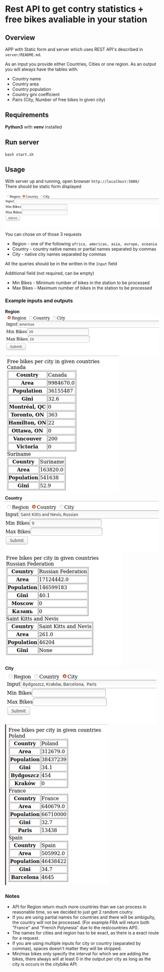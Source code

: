 # Rest API to get contry statistics + free bikes avaliable in your station

## Overview

APP with Static form and server which uses REST API's described in `server/README.md`. <br>

As an input you provide either Countries, Cities or one region. As an output you will always have the tables with:
* Country name
* Country area
* Country population
* Country gini coefficient
* Pairs (City, Number of free bikes in given city)

## Requirements

**Python3** with **venv** installed

## Run server

 `bash start.sh`

## Usage

With server up and running, open browser `http://localhost:5000/` <br>
There should be static form displayed

![index.html](./img/index.png)

You can chose on of those 3 requests
* Region - one of the following `africa, americas, asia, europe, oceania`
* Country - country native names or partial names separated by commas 
* City - native city names separated by commas

All the queries should be in the written in the `Input` field<br>

Additional field (not required, can be empty)
* Min Bikes - Minimum number of bikes in the station to be processed
* Max Bikes - Maximum number of bikes in the station to be processed

### Example inputs and outputs

**Region**<br>
![in_1](./img//example/input_1.png)
![out_1](./img//example/output_1.png)
<br>**Country**<br>
![in_2](./img//example/input_2.png)
![out_2](./img//example/output_2.png)
<br>**City**<br>
![in_3](./img//example/input_3.png)
![out_3](./img//example/output_3.png)


### Notes

* API for Region return much more countries than we can process in reasonable time, so we decided to just get 2 random coutry.
* If you are using partial names for countries and there will be ambiguity, the country will not be processed. (For example FRA will return both "France" and 	"French Polynesia" due to the restcountries API).
* The names for cities and region has to be exact, as there is a exact route for a request.
* If you are using multiple inputs for city or country (separated by commas), spaces doesn't matter they will be stripped.
* Min/max bikes only specify the interval for which we are adding the bikes, there always will at least 0 in the output per city as long as the city is occurs in the citybike API.